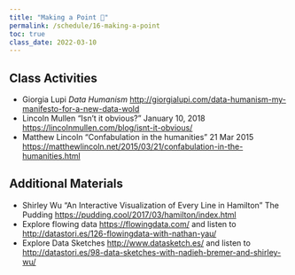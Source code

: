 ```yaml
---
title: "Making a Point 💯"
permalink: /schedule/16-making-a-point
toc: true
class_date: 2022-03-10
---
```


## Class Activities

- Giorgia Lupi *Data Humanism* <http://giorgialupi.com/data-humanism-my-manifesto-for-a-new-data-wold>
- Lincoln Mullen “Isn’t it obvious?” January 10, 2018 <https://lincolnmullen.com/blog/isnt-it-obvious/>
- Matthew Lincoln “Confabulation in the humanities” 21 Mar 2015 <https://matthewlincoln.net/2015/03/21/confabulation-in-the-humanities.html>

## Additional Materials

- Shirley Wu “An Interactive Visualization of Every Line in Hamilton” The Pudding <https://pudding.cool/2017/03/hamilton/index.html>
- Explore flowing data <https://flowingdata.com/> and listen to <http://datastori.es/126-flowingdata-with-nathan-yau/>
- Explore Data Sketches <http://www.datasketch.es/> and listen to <http://datastori.es/98-data-sketches-with-nadieh-bremer-and-shirley-wu/>
